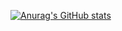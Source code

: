 
[![Anurag's GitHub stats](https://github-readme-stats.vercel.app/api?username=kadiracunn)](https://github.com/kadiracunn/github-readme-stats)
